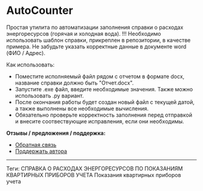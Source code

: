 # AutoCounter
Простая утилита по автоматизации заполнения справки о расходах энергоресурсов (горячая и холодная вода).
!!! Необходимо использовать шаблон справки, прикреплен в репозитории, в качестве примера. Не забудьте указать корректные данные в документе word (ФИО / Адрес).

Как использовать:
- Поместите исполняемый файл рядом с отчетом в формате docx, название справки должно быть "Отчет.docx".
- Запустите .exe файл, введите необходимые значения. Также можно использовать .py вариант.
- После окончания работы будет создан новый файл с текущей датой, а также выполнены все необходимые вычисления. 
- Обязательно проверьте корректность заполнения перед отправкой и внесите соотвествующие исправления, если они необходимы.

**Отзывы / предложения / поддержка:**
- [Обратная связь](https://forms.yandex.ru/u/65295835c417f38583f5e98e/)
- [Поддержать автора](https://yoomoney.ru/to/410018929443837)



---
Теги:
СПРАВКА О РАСХОДАХ ЭНЕРГОРЕСУРСОВ ПО ПОКАЗАНИЯМ КВАРТИРНЫХ ПРИБОРОВ УЧЕТА
Показания квартирных приборов учета
